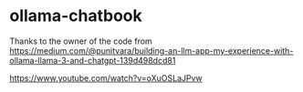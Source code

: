 # ollama-chatbook


Thanks to the owner of the code
from
https://medium.com/@punitvara/building-an-llm-app-my-experience-with-ollama-llama-3-and-chatgpt-139d498dcd81

https://www.youtube.com/watch?v=oXuOSLaJPvw


